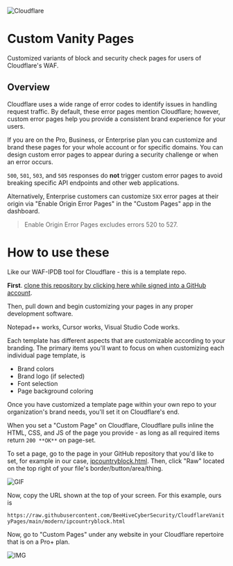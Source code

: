 ![Cloudflare](https://asset.brandfetch.io/idJ3Cg8ymG/idN3oIY8Ao.svg)
# Custom Vanity Pages
Customized variants of block and security check pages for users of Cloudflare's WAF.

## Overview
Cloudflare uses a wide range of error codes to identify issues in handling request traffic. By default, these error pages mention Cloudflare; however, custom error pages help you provide a consistent brand experience for your users. 

If you are on the Pro, Business, or Enterprise plan you can customize and brand these pages for your whole account or for specific domains. You can design custom error pages to appear during a security challenge or when an error occurs.

`500`, `501`, `503`, and `505` responses do **not** trigger custom error pages to avoid breaking specific API endpoints and other web applications.

Alternatively, Enterprise customers can customize `5XX` error pages at their origin via "Enable Origin Error Pages" in the "Custom Pages" app in the dashboard.

> Enable Origin Error Pages excludes errors 520 to 527.

# How to use these
Like our WAF-IPDB tool for Cloudflare - this is a template repo. 

**First**. [clone this repository by clicking here while signed into a GitHub account](https://github.com/new?template_name=CloudflareVanityPages&template_owner=BeeHiveCyberSecurity).

Then, pull down and begin customizing your pages in any proper development software. 

Notepad++ works, Cursor works, Visual Studio Code works.

Each template has different aspects that are customizable according to your branding. The primary items you'll want to focus on when customizing each individual page template, is
- Brand colors
- Brand logo (if selected)
- Font selection
- Page background coloring

Once you have customized a template page within your own repo to your organization's brand needs, you'll set it on Cloudflare's end. 

When you set a "Custom Page" on Cloudflare, Cloudflare pulls inline the HTML, CSS, and JS of the page you provide - as long as all required items return `200 **OK**` on page-set.

To set a page, go to the page in your GitHub repository that you'd like to set, for example in our case, [ipcountryblock.html](https://github.com/BeeHiveCyberSecurity/CloudflareVanityPages/blob/main/modern/ipcountryblock.html). Then, click "Raw" located on the top right of your file's border/button/area/thing.

![GIF](https://i.imgur.com/S18eybv.gif)

Now, copy the URL shown at the top of your screen. For this example, ours is 

```https://raw.githubusercontent.com/BeeHiveCyberSecurity/CloudflareVanityPages/main/modern/ipcountryblock.html```

Now, go to "Custom Pages" under any website in your Cloudflare repertoire that is on a Pro+ plan.

![IMG](https://i.imgur.com/N1SVxle.png)